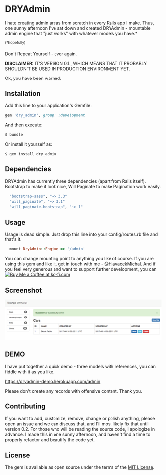 # DRYAdmin
I hate creating admin areas from scratch in every Rails app I make. Thus, one sunny afternoon I've sat down and created DRYAdmin - mountable admin engine that "just works" with whatever models you have.*

<sup>(*hopefully)</sup>

Don't Repeat Yourself - ever again.

**DISCLAIMER:** IT'S VERSION 0.1., WHICH MEANS THAT IT PROBABLY SHOULDN'T BE USED IN PRODUCTION ENVIRONMENT YET.

Ok, you have been warned.

## Installation
Add this line to your application's Gemfile:

```ruby
gem 'dry_admin', group: :development
```

And then execute:
```bash
$ bundle
```

Or install it yourself as:
```bash
$ gem install dry_admin
```
## Dependencies
DRYAdmin has currently three dependencies (apart from Rails itself). Bootstrap to make it look nice, Will Paginate to make Pagination work easily.

```ruby
  "bootstrap-sass", "~> 3.3"
  "will_paginate", "~> 3.1"
  "will_paginate-bootstrap", "~> 1"
```

## Usage
Usage is dead simple. Just drop this line into your config/routes.rb file and that's it.
```ruby
  mount DryAdmin::Engine => '/admin'
```
You can change mounting point to anything you like of course.
If you are using this gem and like it, get in touch with me - [@HlavacekMichal](https://twitter.com/hlavacekmichal). 
And if you feel very generous and want to support further development, you can <a href='https://ko-fi.com/A0482223' target='_blank'><img height='36' style='border:0px;height:36px;' src='https://az743702.vo.msecnd.net/cdn/kofi2.png?v=0' border='0' alt='Buy Me a Coffee at ko-fi.com' /></a>

## Screenshot

![Screenshot](https://github.com/MichalHlavacek/dry_admin/raw/master/Screen%20Shot%202017-06-16%20at%2007.26.11.png "Screenshot")

## DEMO

I have put together a quick demo - three models with references, you can fiddle with it as you like. 

https://dryadmin-demo.herokuapp.com/admin

Please don't create any records with offensive content. Thank you.

## Contributing
If you want to add, customize, remove, change or polish anything, please open an issue and we can discuss that, and I'll most likely fix that until version 0.2.
For those who will be reading the source code, I apologize in advance. I made this in one sunny afternoon, and haven't find a time to properly refactor and beautify the code yet.

## License
The gem is available as open source under the terms of the [MIT License](http://opensource.org/licenses/MIT).
